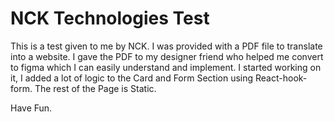 # NCK Technologies Test

This is a test given to me by NCK.
I was provided with a PDF file to translate into a website.
I gave the PDF to my designer friend who helped me convert to figma which I can easily understand and implement.
I started working on it, I added a lot of logic to the Card and Form Section using React-hook-form. The rest of the Page is Static.

Have Fun.
